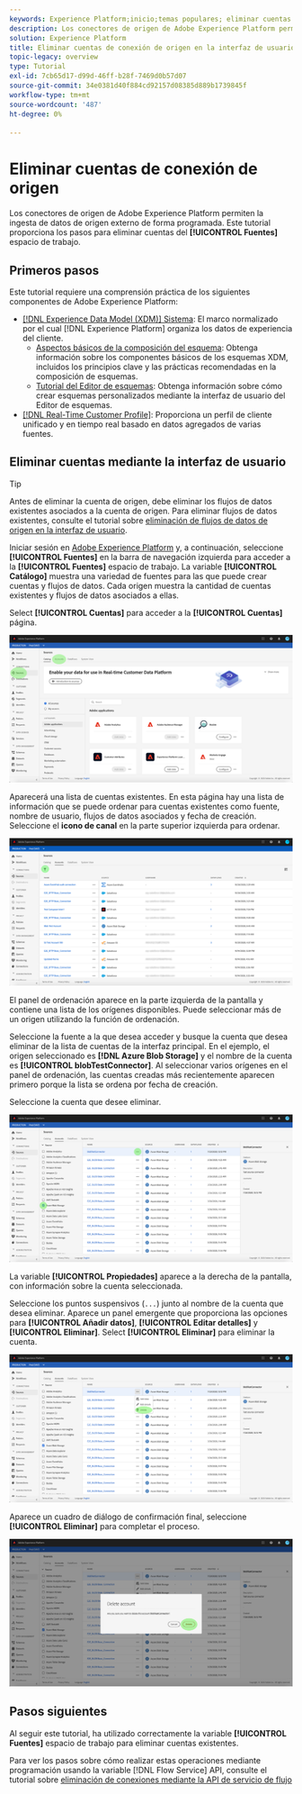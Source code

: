 ```yaml
---
keywords: Experience Platform;inicio;temas populares; eliminar cuentas
description: Los conectores de origen de Adobe Experience Platform permiten la ingesta de datos de origen externo de forma programada. Este tutorial proporciona los pasos para eliminar cuentas del espacio de trabajo de fuentes.
solution: Experience Platform
title: Eliminar cuentas de conexión de origen en la interfaz de usuario
topic-legacy: overview
type: Tutorial
exl-id: 7cb65d17-d99d-46ff-b28f-7469d0b57d07
source-git-commit: 34e0381d40f884cd92157d08385d889b1739845f
workflow-type: tm+mt
source-wordcount: '487'
ht-degree: 0%

---
```


# Eliminar cuentas de conexión de origen

Los conectores de origen de Adobe Experience Platform permiten la ingesta de datos de origen externo de forma programada. Este tutorial proporciona los pasos para eliminar cuentas del **[!UICONTROL Fuentes]** espacio de trabajo.

## Primeros pasos

Este tutorial requiere una comprensión práctica de los siguientes componentes de Adobe Experience Platform:

- [[!DNL Experience Data Model (XDM)] Sistema](../../../xdm/home.md): El marco normalizado por el cual [!DNL Experience Platform] organiza los datos de experiencia del cliente.
   - [Aspectos básicos de la composición del esquema](../../../xdm/schema/composition.md): Obtenga información sobre los componentes básicos de los esquemas XDM, incluidos los principios clave y las prácticas recomendadas en la composición de esquemas.
   - [Tutorial del Editor de esquemas](../../../xdm/tutorials/create-schema-ui.md): Obtenga información sobre cómo crear esquemas personalizados mediante la interfaz de usuario del Editor de esquemas.
- [[!DNL Real-Time Customer Profile]](../../../profile/home.md): Proporciona un perfil de cliente unificado y en tiempo real basado en datos agregados de varias fuentes.

## Eliminar cuentas mediante la interfaz de usuario

>[!TIP]
>
>Antes de eliminar la cuenta de origen, debe eliminar los flujos de datos existentes asociados a la cuenta de origen. Para eliminar flujos de datos existentes, consulte el tutorial sobre [eliminación de flujos de datos de origen en la interfaz de usuario](./delete.md).

Iniciar sesión en [Adobe Experience Platform](https://platform.adobe.com) y, a continuación, seleccione **[!UICONTROL Fuentes]** en la barra de navegación izquierda para acceder a la **[!UICONTROL Fuentes]** espacio de trabajo. La variable **[!UICONTROL Catálogo]** muestra una variedad de fuentes para las que puede crear cuentas y flujos de datos. Cada origen muestra la cantidad de cuentas existentes y flujos de datos asociados a ellas.

Select **[!UICONTROL Cuentas]** para acceder a la **[!UICONTROL Cuentas]** página.

![catalog-accounts](../../images/tutorials/delete-accounts/catalog.png)

Aparecerá una lista de cuentas existentes. En esta página hay una lista de información que se puede ordenar para cuentas existentes como fuente, nombre de usuario, flujos de datos asociados y fecha de creación. Seleccione el **icono de canal** en la parte superior izquierda para ordenar.

![lista de flujos de datos](../../images/tutorials/delete-accounts/accounts.png)

El panel de ordenación aparece en la parte izquierda de la pantalla y contiene una lista de los orígenes disponibles. Puede seleccionar más de un origen utilizando la función de ordenación.

Seleccione la fuente a la que desea acceder y busque la cuenta que desea eliminar de la lista de cuentas de la interfaz principal. En el ejemplo, el origen seleccionado es **[!DNL Azure Blob Storage]** y el nombre de la cuenta es **[!UICONTROL blobTestConnector]**. Al seleccionar varios orígenes en el panel de ordenación, las cuentas creadas más recientemente aparecen primero porque la lista se ordena por fecha de creación.

Seleccione la cuenta que desee eliminar.

![dataflows-sort](../../images/tutorials/delete-accounts/sort.png)

La variable **[!UICONTROL Propiedades]** aparece a la derecha de la pantalla, con información sobre la cuenta seleccionada.

Seleccione los puntos suspensivos (`...`) junto al nombre de la cuenta que desea eliminar. Aparece un panel emergente que proporciona las opciones para **[!UICONTROL Añadir datos]**, **[!UICONTROL Editar detalles]** y **[!UICONTROL Eliminar]**. Select **[!UICONTROL Eliminar]** para eliminar la cuenta.

![dataflows-sort](../../images/tutorials/delete-accounts/delete.png)

Aparece un cuadro de diálogo de confirmación final, seleccione **[!UICONTROL Eliminar]** para completar el proceso.

![delete](../../images/tutorials/delete-accounts/confirm.png)

## Pasos siguientes

Al seguir este tutorial, ha utilizado correctamente la variable **[!UICONTROL Fuentes]** espacio de trabajo para eliminar cuentas existentes.

Para ver los pasos sobre cómo realizar estas operaciones mediante programación usando la variable [!DNL Flow Service] API, consulte el tutorial sobre [eliminación de conexiones mediante la API de servicio de flujo](../../tutorials/api/delete.md)
